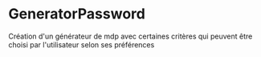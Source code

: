 # GeneratorPassword
Création d'un générateur de mdp avec certaines critères qui peuvent être choisi par l'utilisateur selon ses préférences
